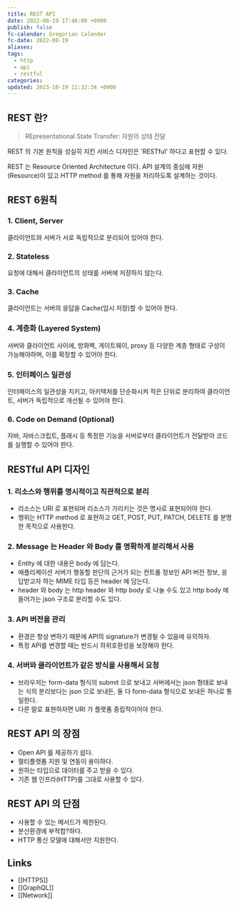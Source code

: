 ```yaml
---
title: REST API
date: 2022-08-19 17:46:00 +0900
publish: false
fc-calendar: Gregorian Calendar
fc-date: 2022-08-19
aliases: 
tags:
  - http
  - api
  - restful
categories: 
updated: 2023-10-19 11:32:34 +0900
---
```


## REST 란?

> REpresentational State Transfer: 자원의 상태 전달

REST 의 기본 원칙을 성실히 지킨 서비스 디자인은 'RESTful' 하다고 표현할 수 있다.

REST 는 Resource Oriented Architecture 이다. API 설계의 중심에 자원(Resource)이 있고 HTTP method 를 통해 자원을 처리하도록 설계하는 것이다.

## REST 6원칙

### 1. Client, Server

클라이언트와 서버가 서로 독립적으로 분리되어 있어야 한다.

### 2. Stateless

요청에 대해서 클라이언트의 상태를 서버에 저장하지 않는다.

### 3. Cache

클라이언트는 서버의 응답을 Cache(임시 저장)할 수 있어야 한다.

### 4. 계층화 (Layered System)

서버와 클라이언트 사이에, 방화벽, 게이트웨이, proxy 등 다양한 계층 형태로 구성이 가능해야하며, 이를 확장할 수 있어야 한다.

### 5. 인터페이스 일관성

인터페이스의 일관성을 지키고, 아키텍처를 단순화시켜 작은 단위로 분리하여 클라이언트, 서버가 독립적으로 개선될 수 있어야 한다.

### 6. Code on Demand (Optional)

자바, 자바스크립트, 플래시 등 특정한 기능을 서버로부터 클라이언트가 전달받아 코드를 실행할 수 있어야 한다.

## RESTful API 디자인

### 1. 리소스와 행위를 명시적이고 직관적으로 분리

- 리소스는 URI 로 표현되며 리소스가 가리키는 것은 명사로 표현되어야 한다.
- 행위는 HTTP method 로 표현하고 GET, POST, PUT, PATCH, DELETE 를 분명한 목적으로 사용한다.

### 2. Message 는 Header 와 Body 를 명확하게 분리해서 사용

- Entity 에 대한 내용은 body 에 담는다.
- 애플리케이션 서버가 행동할 판단의 근거가 되는 컨트롤 정보인 API 버전 정보, 응답받고자 하는 MIME 타입 등은 header 에 담는다.
- header 와 body 는 http header 와 http body 로 나눌 수도 있고 http body 에 들어가는 json 구조로 분리할 수도 있다.

### 3. API 버전을 관리

- 환경은 항상 변하기 때문에 API의 signature가 변경될 수 있음에 유의하자.
- 특정 API를 변경할 때는 반드시 하위호환성을 보장해야 한다.

### 4. 서버와 클라이언트가 같은 방식을 사용해서 요청

- 브라우저는 form-data 형식의 submit 으로 보내고 서버에서는 json 형태로 보내는 식의 분리보다는 json 으로 보내든, 둘 다 form-data 형식으로 보내든 하나로 통일한다.
- 다른 말로 표현하자면 URI 가 플랫폼 중립적이어야 한다.

## REST API 의 장점

- Open API 를 제공하기 쉽다.
- 멀티플랫폼 지원 및 연동이 용이하다.
- 원하는 타입으로 데이터를 주고 받을 수 있다.
- 기존 웹 인프라(HTTP)를 그대로 사용할 수 있다.

## REST API 의 단점

- 사용할 수 있는 메서드가 제한된다.
- 분산환경에 부적합?하다.
- HTTP 통신 모델에 대해서만 지원한다.

## Links

- [[HTTPS]]
- [[GraphQL]]
- [[Network]]
